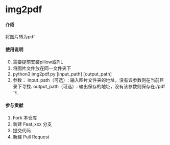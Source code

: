 # img2pdf

#### 介绍
将图片转为pdf

#### 使用说明
0.  需要提前安装pillow或PIL
1.  将图片文件放在同一文件夹下
2.  python3 img2pdf.py [input_path] [output_path]
3.  参数：
    input_path（可选）:
        输入图片文件夹的地址，没有该参数则在当前目录下寻找.
    output_path（可选）:
        输出保存的地址，没有该参数则保存在./pdf下.

#### 参与贡献

1.  Fork 本仓库
2.  新建 Feat_xxx 分支
3.  提交代码
4.  新建 Pull Request
